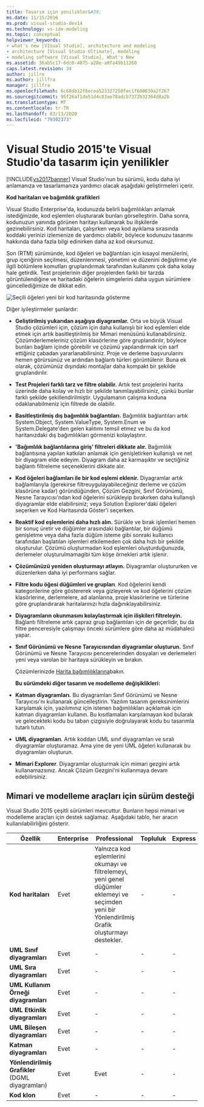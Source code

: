 ```yaml
---
title: Tasarım için yenilikler&#39;
ms.date: 11/15/2016
ms.prod: visual-studio-dev14
ms.technology: vs-ide-modeling
ms.topic: conceptual
helpviewer_keywords:
- what's new [VIsual Studio], architecture and modeling
- architecture [Visual Studio Ultimate], modeling
- modeling software [Visual Studio], What's New
ms.assetid: 36ab5c17-6dc0-4075-a28e-a0fa49b11260
caps.latest.revision: 34
author: jillre
ms.author: jillfra
manager: jillfra
ms.openlocfilehash: 6c68db12f8ecea523327250fec1f600639a2f267
ms.sourcegitcommit: 95f26af1da51d4c83ae78adcb7372b32364d8a2b
ms.translationtype: MT
ms.contentlocale: tr-TR
ms.lasthandoff: 03/13/2020
ms.locfileid: "79302373"
---
```

# <a name="whats-new-for-design-in-visual-studio-in-visual-studio-2015"></a>Visual Studio 2015'te Visual Studio'da tasarım için yenilikler
[!INCLUDE[vs2017banner](../includes/vs2017banner.md)]
Visual Studio'nun bu sürümü, kodu daha iyi anlamanıza ve tasarlamanıza yardımcı olacak aşağıdaki geliştirmeleri içerir.

 **Kod haritaları ve bağımlılık grafikleri**

 Visual Studio Enterprise'da, kodunuzda belirli bağımlılıkları anlamak istediğinizde, kod eşlemleri oluşturarak bunları görselleştirin. Daha sonra, kodunuzun yanında görünen haritayı kullanarak bu ilişkilerde gezinebilirsiniz. Kod haritaları, çalışırken veya kod ayıklama sırasında koddaki yerinizi izlemenize de yardımcı olabilir, böylece kodunuzu tasarımı hakkında daha fazla bilgi edinirken daha az kod okursunuz.

 Son (RTM) sürümünde, kod öğeleri ve bağlantıları için kısayol menülerini, grup içeriğinin seçilmesi, düzenlenmesi, yönetimi ve düzenini değiştirme yle ilgili bölümlere komutları gruplandırmak tarafından kullanımı çok daha kolay hale getirdik. Test projelerinin diğer projelerden farklı bir tarzda görüntülendiğine ve haritadaki öğelerin simgelerini daha uygun sürümlere güncellediğimize de dikkat edin.

 ![Seçili öğeleri yeni bir kod haritasında gösterme](../ide/media/codemapsshowonnewmap.png "CodeMapsShowOnNewMap")

 Diğer iyileştirmeler şunlardır:

- **Geliştirilmiş yukarıdan aşağıya diyagramlar.** Orta ve büyük Visual Studio çözümleri için, çözüm için daha kullanışlı bir kod eşlemleri elde etmek için artık basitleştirilmiş bir Mimari menüsünü kullanabilirsiniz. Çözümderlemeleriniz çözüm klasörlerine göre gruplandırılır, böylece bunları bağlam içinde görebilir ve çözümü yapılandırmak için sarf ettiğiniz çabadan yararlanabilirsiniz. Proje ve derleme başvurularını hemen görürsünüz ve ardından bağlantı türleri görüntülenir. Buna ek olarak, çözümünüz dışındaki montajlar daha kompakt bir şekilde gruplandırılır.

- **Test Projeleri farklı tarz ve filtre olabilir.** Artık test projelerini harita üzerinde daha kolay ve hızlı bir şekilde tanımlayabilirsiniz, çünkü bunlar farklı şekilde şekillendirilmiştir. Uygulamanın çalışma koduna odaklanabilmeniz için filtrede de olabilir.

- **Basitleştirilmiş dış bağımlılık bağlantıları.** Bağımlılık bağlantıları artık System.Object, System.ValueType, System.Enum ve System.Delegate'den gelen kalıtımı temsil etmez ve bu da kod haritanızdaki dış bağımlılıkları görmenizi kolaylaştırır.

- **'Bağımlılık bağlantılarına giriş' filtreleri dikkate alır.** Bağımlılık bağlantısına yapılan katkıları anlamak için genişletirken kullanışlı ve net bir diyagram elde edeyim. Diyagram daha az karmaşıktır ve seçtiğiniz bağlantı filtreleme seçeneklerini dikkate alır.

- **Kod öğeleri bağlamları ile bir kod eşlemi eklenir.** Diyagramlar artık bağlamlarıyla (gerekirse filtreuygulayabileceğiniz derleme ve çözüm klasörüne kadar) göründüğünden, Çözüm Gezgini, Sınıf Görünümü, Nesne Tarayıcısı'ndan kod öğelerini sürükleyip bırakırken daha kullanışlı diyagramlar elde elabilirsiniz; veya Solution Explorer'daki öğeleri seçerken ve Kod Haritasında Göster'i seçerken.

- **Reaktif kod eşlemlerini daha hızlı alın.** Sürükle ve bırak işlemleri hemen bir sonuç üretir ve düğümler arasındaki bağlantılar, bir düğümü genişletme veya daha fazla düğüm isteme gibi sonraki kullanıcı tarafından başlatılan işlemleri etkilemeden çok daha hızlı bir şekilde oluşturulur. Çözümü oluşturmadan kod eşlemleri oluşturduğunuzda, derlemeler oluşturulmamagibi tüm köşe örnekleri artık işlenir.

- **Çözümünüzü yeniden oluşturmayı atlayın.** Diyagramlar oluştururken ve düzenlerken daha iyi performans sağlar.

- **Filtre kodu öğesi düğümleri ve grupları**. Kod öğelerini kendi kategorilerine göre göstererek veya gizleyerek ve kod öğelerini çözüm klasörlerine, derlemelere, ad alanlarına, proje klasörlerine ve türlerine göre gruplandırarak haritalarınızı hızla dağınıklayabilirsiniz.

- **Diyagramların okunmasını kolaylaştırmak için ilişkileri filtreleyin.** Bağlantı filtreleme artık çapraz grup bağlantıları için de geçerlidir, bu da filtre penceresiyle çalışmayı önceki sürümlere göre daha az müdahaleci yapar.

- **Sınıf Görünümü ve Nesne Tarayıcısından diyagramlar oluşturun.** Sınıf Görünümü ve Nesne Tarayıcısı pencerelerinden dosyaları ve derlemeleri yeni veya varolan bir haritaya sürükleyin ve bırakın.

  Çözümlerinizde [Harita bağımlılıklarına](../modeling/map-dependencies-across-your-solutions.md)bakın.

  **Bu sürümdeki diğer tasarım ve modelleme değişiklikleri:**

- **Katman diyagramları.** Bu diyagramları Sınıf Görünümü ve Nesne Tarayıcısı'nı kullanarak güncelleştirin. Yazılım tasarım gereksinimlerini karşılamak için, yazılımınız için istenen bağımlılıkları açıklamak için katman diyagramları kullanın. Bu kısıtlamaları karşılamayan kod bularak ve gelecekteki kodu bu taban çizgisiyle doğrulayarak kodu bu tasarımla tutarlı tutun.

- **UML diyagramları**. Artık koddan UML sınıf diyagramları ve sıralı diyagramlar oluşturamaz. Ama yine de yeni UML öğeleri kullanarak bu diyagramları oluşturun.

- **Mimari Explorer**. Diyagramlar oluşturmak için mimari gezgini artık kullanamazsınız. Ancak Çözüm Gezgini'ni kullanmaya devam edebilirsiniz.

## <a name="edition-support-for-architecture-and-modeling-tools"></a><a name="VersionSupport"></a>Mimari ve modelleme araçları için sürüm desteği

Visual Studio 2015 çeşitli sürümleri mevcuttur. Bunların hepsi mimari ve modelleme araçları için destek sağlamaz. Aşağıdaki tablo, her aracın kullanılabilirliğini gösterir.

|**Özellik**|**Enterprise**|**Professional**|**Topluluk**|**Express**|
|-----------------|--------------------|----------------------|-------------------|-----------------|
|**Kod haritaları**|Evet|Yalnızca kod eşlemlerini okumayı ve filtrelemeyi, yeni genel düğümler eklemeyi ve seçimden yeni bir Yönlendirilmiş Grafik oluşturmayı destekler.|-|-|
|**UML Sınıf diyagramları**|Evet|-|-|-|
|**UML Sıra diyagramları**|Evet|-|-|-|
|**UML Kullanım Örneği diyagramları**|Evet|-|-|-|
|**UML Etkinlik diyagramları**|Evet|-|-|-|
|**UML Bileşen diyagramları**|Evet|-|-|-|
|**Katman diyagramları**|Evet|-|-|-|
|**Yönlendirilmiş Grafikler** (DGML diyagramları)|Evet|Evet|-|-|
|**Kod klon**|Evet|-|-|-|